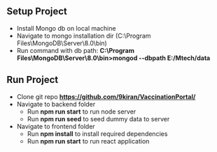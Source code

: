 ## Setup Project
- Install Mongo db on local machine
- Navigate to mongo installation dir (C:\Program Files\MongoDB\Server\8.0\bin)
- Run command with db path: **C:\Program Files\MongoDB\Server\8.0\bin>mongod --dbpath E:/Mtech/data**

## Run Project
- Clone git repo **https://github.com/9kiran/VaccinationPortal/**
- Navigate to backend folder
    -  Run **npm run start** to run node server
    -  Run **npm run seed** to seed dummy data to server
- Navigate to frontend folder
     - Run **npm install** to install required dependencies
     - Run **npm run start** to run react application
